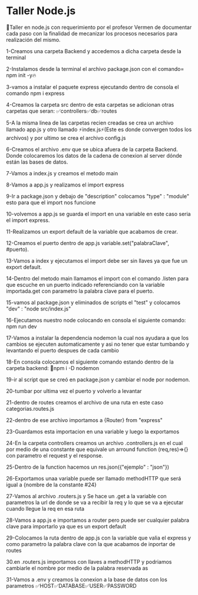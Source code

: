 # Taller Node.js
:memo:Taller en node.js con requerimiento por el profesor Vermen de documentar cada paso con la finalidad de mecanizar los procesos necesarios para realización del mismo.

1-Creamos una carpeta Backend y accedemos a dicha carpeta desde la terminal

2-Instalamos desde la terminal el archivo package.json con el comando= npm init -y:fire:

3-vamos a instalar el paquete express ejecutando dentro de consola el comando npm i express

4-Creamos la carpeta src dentro de esta carpetas se adicionan otras carpetas que seran:            :white_check_mark:controllers:white_check_mark:db:white_check_mark:routes

5-A la misma linea de las carpetas recien creadas se crea un archivo llamado app.js y otro llamado :zap:index.js:zap:(Este es    donde convergen todos los archivos) y por ultimo se crea el archivo config.js

6-Creamos el archivo .env que se ubica afuera de la carpeta Backend. Donde colocaremos los datos de la cadena de conexion al server dónde están las bases de datos.

7-Vamos a index.js y creamos el metodo main

8-Vamos a app.js y realizamos el import express

9-Ir a package.json y debajo de "description" colocamos "type" : "module" esto para que el import nos funcione

10-volvemos a app.js se guarda el import en una variable en este caso seria el import express.

11-Realizamos un export default de la variable que acabamos de crear.

12-Creamos el puerto dentro de app.js variable.set("palabraClave", #puerto).

13-Vamos a index y ejecutamos el import debe ser sin llaves ya que fue un export default.

14-Dentro del metodo main llamamos el import con el comando .listen para que escuche en un puerto indicado referenciando con la variable importada.get con parametro la palabra clave para el puerto.

15-vamos al package.json y eliminados de scripts el "test" y colocamos "dev" : "node src/index.js"

16-Ejecutamos nuestro node colocando en consola el siguiente comando: npm run dev

17-Vamos a instalar la dependencia nodemon la cual nos ayudara a que los cambios se ejecuten automaticamente y asi no tener que estar tumbando y levantando el puerto despues de cada cambio

18-En consola colocamos el siguiente comando estando dentro de la carpeta backend: :pushpin:npm i -D nodemon

19-ir al script que se creó en package.json y cambiar el node por nodemon.

20-tumbar por ultima vez el puerto y volverlo a levantar

21-dentro de routes creamos el archivo de una ruta en este caso categorias.routes.js

22-dentro de ese archivo importamos a {Router} from "express"

23-Guardamos esta importacion en una variable y luego la exportamos

24-En la carpeta controllers creamos un archivo .controllers.js en el cual por medio de una constante que equivale un arround function (req,res)=>{} con parametro el request y el response.

25-Dentro de la function hacemos un res.json({"ejemplo" : "json"})

26-Exportamos unaa variable puede ser llamado methodHTTP que será igual a {nombre de la constante #24}

27-Vamos al archivo .routers.js y Se hace un .get a la variable con parametros la url de donde se va a recibir la req y lo que se va a ejecutar cuando llegue la req en esa ruta 

28-Vamos a app.js e importamos a router pero puede ser cualquier palabra clave para importarlo ya que es un export default 

29-Colocamos la ruta dentro de app.js con la variable que valia el express y como  parametro la palabra clave con la que acabamos de inportar de routes

30.en .routers.js importamos con llaves  a methodHTTP y podriamos cambiarle el nombre por medio de la palabra reservada as

31-Vamos a .env y creamos la conexion a la base de datos con los parametros :white_check_mark:HOST:white_check_mark:DATABASE:white_check_mark:USER:white_check_mark:PASSWORD





